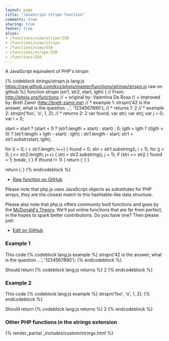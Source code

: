 ```yaml
---
layout: page
title: "JavaScript strspn function"
comments: true
sharing: true
footer: true
alias:
- /functions/view/strspn:550
- /functions/view/strspn
- /functions/view/550
- /functions/strspn:550
- /functions/550
---
```

<!-- Generated by Rakefile:build -->
A JavaScript equivalent of PHP's strspn

{% codeblock strings/strspn.js lang:js https://raw.github.com/kvz/phpjs/master/functions/strings/strspn.js raw on github %}
function strspn (str1, str2, start, lgth) {
  // From: http://phpjs.org/functions
  // +   original by: Valentina De Rosa
  // +   improved by: Brett Zamir (http://brett-zamir.me)
  // *     example 1: strspn('42 is the answer, what is the question ...', '1234567890');
  // *     returns 1: 2
  // *     example 2: strspn('foo', 'o', 1, 2);
  // *     returns 2: 2
  var found;
  var stri;
  var strj;
  var j = 0;
  var i = 0;

  start = start ? (start < 0 ? (str1.length + start) : start) : 0;
  lgth = lgth ? ((lgth < 0) ? (str1.length + lgth - start) : lgth) : str1.length - start;
  str1 = str1.substr(start, lgth);

  for (i = 0; i < str1.length; i++) {
    found = 0;
    stri = str1.substring(i, i + 1);
    for (j = 0; j <= str2.length; j++) {
      strj = str2.substring(j, j + 1);
      if (stri == strj) {
        found = 1;
        break;
      }
    }
    if (found != 1) {
      return i;
    }
  }

  return i;
}
{% endcodeblock %}

 - [Raw function on GitHub](https://github.com/kvz/phpjs/blob/master/functions/strings/strspn.js)

Please note that php.js uses JavaScript objects as substitutes for PHP arrays, they are 
the closest match to this hashtable-like data structure. 

Please also note that php.js offers community built functions and goes by the 
[McDonald's Theory](https://medium.com/what-i-learned-building/9216e1c9da7d). We'll put online 
functions that are far from perfect, in the hopes to spark better contributions. 
Do you have one? Then please just: 

 - [Edit on GitHub](https://github.com/kvz/phpjs/edit/master/functions/strings/strspn.js)

### Example 1
This code
{% codeblock lang:js example %}
strspn('42 is the answer, what is the question ...', '1234567890');
{% endcodeblock %}

Should return
{% codeblock lang:js returns %}
2
{% endcodeblock %}

### Example 2
This code
{% codeblock lang:js example %}
strspn('foo', 'o', 1, 2);
{% endcodeblock %}

Should return
{% codeblock lang:js returns %}
2
{% endcodeblock %}


### Other PHP functions in the strings extension
{% render_partial _includes/custom/strings.html %}
